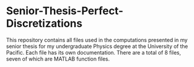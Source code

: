 # Senior-Thesis-Perfect-Discretizations

This repository contains all files used in the computations presented in my senior
thesis for my undergraduate Physics degree at the University of the Pacific. Each file 
has its own documentation. There are a total of 8 files, seven of which are MATLAB function
files.
